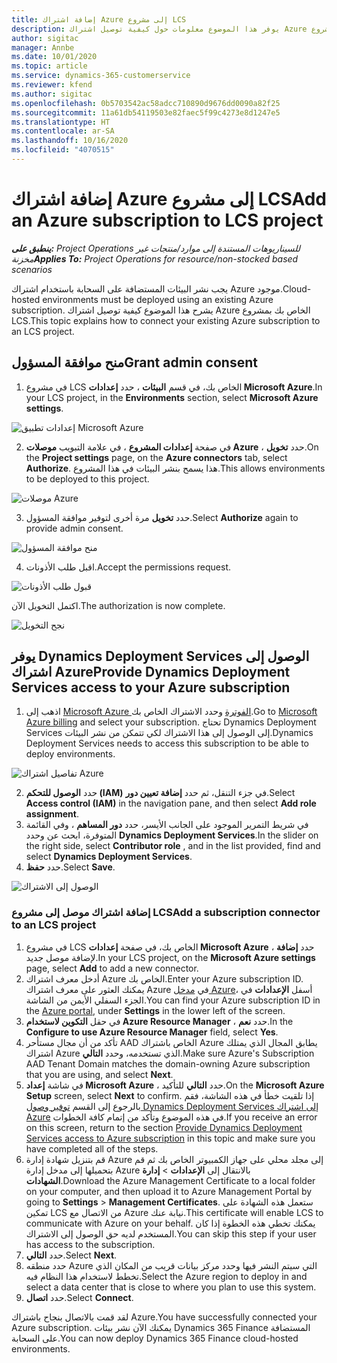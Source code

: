 ```yaml
---
title: إضافة اشتراك Azure إلى مشروع LCS
description: يوفر هذا الموضوع معلومات حول كيفية توصيل اشتراك Azure الخاص بك بمشروع LCS.
author: sigitac
manager: Annbe
ms.date: 10/01/2020
ms.topic: article
ms.service: dynamics-365-customerservice
ms.reviewer: kfend
ms.author: sigitac
ms.openlocfilehash: 0b5703542ac58adcc710890d9676dd0090a82f25
ms.sourcegitcommit: 11a61db54119503e82faec5f99c4273e8d1247e5
ms.translationtype: HT
ms.contentlocale: ar-SA
ms.lasthandoff: 10/16/2020
ms.locfileid: "4070515"
---
```

# <a name="add-an-azure-subscription-to-lcs-project"></a><span data-ttu-id="8aa15-103">إضافة اشتراك Azure إلى مشروع LCS</span><span class="sxs-lookup"><span data-stu-id="8aa15-103">Add an Azure subscription to LCS project</span></span>

<span data-ttu-id="8aa15-104">_**ينطبق على:** Project Operations للسيناريوهات المستندة إلى موارد/منتجات غير مخزنة‬_</span><span class="sxs-lookup"><span data-stu-id="8aa15-104">_**Applies To:** Project Operations for resource/non-stocked based scenarios_</span></span>

<span data-ttu-id="8aa15-105">يجب نشر البيئات المستضافة على السحابة باستخدام اشتراك Azure موجود.</span><span class="sxs-lookup"><span data-stu-id="8aa15-105">Cloud-hosted environments must be deployed using an existing Azure subscription.</span></span> <span data-ttu-id="8aa15-106">يشرح هذا الموضوع كيفية توصيل اشتراك Azure الخاص بك بمشروع LCS.</span><span class="sxs-lookup"><span data-stu-id="8aa15-106">This topic explains how to connect your existing Azure subscription to an LCS project.</span></span> 

## <a name="grant-admin-consent"></a><span data-ttu-id="8aa15-107">منح موافقة المسؤول</span><span class="sxs-lookup"><span data-stu-id="8aa15-107">Grant admin consent</span></span>

1. <span data-ttu-id="8aa15-108">في مشروع LCS الخاص بك، في قسم **البيئات** ، حدد **إعدادات Microsoft Azure**.</span><span class="sxs-lookup"><span data-stu-id="8aa15-108">In your LCS project, in the **Environments** section, select **Microsoft Azure settings**.</span></span>

![إعدادات تطبيق Microsoft Azure](./media/1MicrosoftAzureSettings.png)

2. <span data-ttu-id="8aa15-110">في صفحة **إعدادات المشروع** ، في علامة التبويب **موصلات Azure** ، حدد **تخويل**.</span><span class="sxs-lookup"><span data-stu-id="8aa15-110">On the **Project settings** page, on the **Azure connectors** tab, select **Authorize**.</span></span> <span data-ttu-id="8aa15-111">هذا يسمح بنشر البيئات في هذا المشروع.</span><span class="sxs-lookup"><span data-stu-id="8aa15-111">This allows environments to be deployed to this project.</span></span>

![موصلات Azure](./media/2AzureConnectors.png)

3. <span data-ttu-id="8aa15-113">حدد **تخويل** مرة أخرى لتوفير موافقة المسؤول.</span><span class="sxs-lookup"><span data-stu-id="8aa15-113">Select **Authorize** again to provide admin consent.</span></span>

![منح موافقة المسؤول](./media/3GrantAdminConsent.png)

4. <span data-ttu-id="8aa15-115">اقبل طلب الأذونات.</span><span class="sxs-lookup"><span data-stu-id="8aa15-115">Accept the permissions request.</span></span>

![قبول طلب الأذونات](./media/4AcceptPermissionRequest.png)

<span data-ttu-id="8aa15-117">اكتمل التخويل الآن.</span><span class="sxs-lookup"><span data-stu-id="8aa15-117">The authorization is now complete.</span></span> 

![نجح التخويل](./media/5AuthorizationComplete.png)

## <a name="provide-dynamics-deployment-services-access-to-your-azure-subscription"></a><a name="provide"></a><span data-ttu-id="8aa15-119">يوفر Dynamics Deployment Services الوصول إلى اشتراك Azure</span><span class="sxs-lookup"><span data-stu-id="8aa15-119">Provide Dynamics Deployment Services access to your Azure subscription</span></span>

1. <span data-ttu-id="8aa15-120">اذهب إلى [Microsoft Azure الفوترة](https://portal.azure.com/#blade/Microsoft\_Azure\_Billing/SubscriptionsBlade) وحدد الاشتراك الخاص بك.</span><span class="sxs-lookup"><span data-stu-id="8aa15-120">Go to [Microsoft Azure billing](https://portal.azure.com/#blade/Microsoft\_Azure\_Billing/SubscriptionsBlade) and select your subscription.</span></span> <span data-ttu-id="8aa15-121">تحتاج Dynamics Deployment Services إلى الوصول إلى هذا الاشتراك لكي تتمكن من نشر البيئات.</span><span class="sxs-lookup"><span data-stu-id="8aa15-121">Dynamics Deployment Services needs to access this subscription to be able to deploy environments.</span></span>

![تفاصيل اشتراك Azure](./media/6AzureSubscription.png)

2. <span data-ttu-id="8aa15-123">حدد **الوصول للتحكم (IAM)** في جزء التنقل، ثم حدد **إضافة تعيين دور**.</span><span class="sxs-lookup"><span data-stu-id="8aa15-123">Select **Access control (IAM)** in the navigation pane, and then select **Add role assignment**.</span></span>
3. <span data-ttu-id="8aa15-124">في شريط التمرير الموجود على الجانب الأيسر، حدد **دور المساهم** ، وفي القائمة المتوفرة، ابحث عن وحدد **Dynamics Deployment Services**.</span><span class="sxs-lookup"><span data-stu-id="8aa15-124">In the slider on the right side, select **Contributor role** , and in the list provided, find and select **Dynamics Deployment Services**.</span></span> 
4. <span data-ttu-id="8aa15-125">حدد **حفظ**.</span><span class="sxs-lookup"><span data-stu-id="8aa15-125">Select **Save**.</span></span>

![الوصول إلى الاشتراك](./media/7SubscriptionAccess.png)

### <a name="add-a-subscription-connector-to-an-lcs-project"></a><span data-ttu-id="8aa15-127">إضافة اشتراك موصل إلى مشروع LCS</span><span class="sxs-lookup"><span data-stu-id="8aa15-127">Add a subscription connector to an LCS project</span></span>

1. <span data-ttu-id="8aa15-128">في مشروع LCS الخاص بك، في صفحة **إعدادات Microsoft Azure** ، حدد **إضافة** لإضافة موصل جديد.</span><span class="sxs-lookup"><span data-stu-id="8aa15-128">In your LCS project, on the **Microsoft Azure settings** page, select **Add** to add a new connector.</span></span>
2. <span data-ttu-id="8aa15-129">أدخل معرف اشتراك Azure الخاص بك.</span><span class="sxs-lookup"><span data-stu-id="8aa15-129">Enter your Azure subscription ID.</span></span> <span data-ttu-id="8aa15-130">يمكنك العثور على معرف اشتراك Azure في [مدخل Azure](https://ms.portal.azure.com/)، أسفل **الإعدادات** في الجزء السفلي الأيمن من الشاشة.</span><span class="sxs-lookup"><span data-stu-id="8aa15-130">You can find your Azure subscription ID in the [Azure portal](https://ms.portal.azure.com/), under  **Settings**  in the lower left of the screen.</span></span>
3. <span data-ttu-id="8aa15-131">في حقل **التكوين لاستخدام Azure Resource Manager** ، حدد **نعم**.</span><span class="sxs-lookup"><span data-stu-id="8aa15-131">In the **Configure to use Azure Resource Manager** field, select **Yes**.</span></span>
4. <span data-ttu-id="8aa15-132">تأكد من أن مجال مستأحر AAD الخاص باشتراك Azure يطابق المجال الذي يمتلك اشتراك Azure الذي تستخدمه، وحدد **التالي**.</span><span class="sxs-lookup"><span data-stu-id="8aa15-132">Make sure Azure's Subscription AAD Tenant Domain matches the domain-owning Azure subscription that you are using, and select **Next**.</span></span>
5. <span data-ttu-id="8aa15-133">في شاشة **إعداد Microsoft Azure** ، حدد **التالي** للتأكيد.</span><span class="sxs-lookup"><span data-stu-id="8aa15-133">On the **Microsoft Azure Setup** screen, select **Next** to confirm.</span></span> <span data-ttu-id="8aa15-134">إذا تلقيت خطأ في هذه الشاشة، فقم بالرجوع إلى القسم [توفير وصول Dynamics Deployment Services إلى اشتراك Azure](#provide) في هذه الموضوع وتأكد من إتمام كافة الخطوات.</span><span class="sxs-lookup"><span data-stu-id="8aa15-134">If you receive an error on this screen, return to the section [Provide Dynamics Deployment Services access to Azure subscription](#provide) in this topic and make sure you have completed all of the steps.</span></span>
6. <span data-ttu-id="8aa15-135">قم بتنزيل شهادة إدارة Azure إلى مجلد محلي على جهاز الكمبيوتر الخاص بك ثم قم بتحميلها إلى مدخل إدارة Azure بالانتقال إلى **الإعدادات** > **إدارة الشهادات**.</span><span class="sxs-lookup"><span data-stu-id="8aa15-135">Download the Azure Management Certificate to a local folder on your computer, and then upload it to Azure Management Portal by going to **Settings** > **Management Certificates**.</span></span> <span data-ttu-id="8aa15-136">ستعمل هذه الشهادة على تمكين LCS من الاتصال مع Azure نيابة عنك.</span><span class="sxs-lookup"><span data-stu-id="8aa15-136">This certificate will enable LCS to communicate with Azure on your behalf.</span></span> <span data-ttu-id="8aa15-137">يمكنك تخطي هذه الخطوة إذا كان المستخدم لديه حق الوصول إلى الاشتراك.</span><span class="sxs-lookup"><span data-stu-id="8aa15-137">You can skip this step if your user has access to the subscription.</span></span>
7. <span data-ttu-id="8aa15-138">حدد **التالي**.</span><span class="sxs-lookup"><span data-stu-id="8aa15-138">Select  **Next**.</span></span>
8. <span data-ttu-id="8aa15-139">حدد منطقه Azure التي سيتم النشر فيها وحدد مركز بيانات قريب من المكان الذي تخطط لاستخدام هذا النظام فيه.</span><span class="sxs-lookup"><span data-stu-id="8aa15-139">Select the Azure region to deploy in and select a data center that is close to where you plan to use this system.</span></span>
9.  <span data-ttu-id="8aa15-140">حدد **اتصال**.</span><span class="sxs-lookup"><span data-stu-id="8aa15-140">Select  **Connect**.</span></span>

<span data-ttu-id="8aa15-141">لقد قمت بالاتصال بنجاح باشتراك Azure.</span><span class="sxs-lookup"><span data-stu-id="8aa15-141">You have successfully connected your Azure subscription.</span></span> <span data-ttu-id="8aa15-142">يمكنك الآن نشر بيئات Dynamics 365 Finance المستضافة على السحابة.</span><span class="sxs-lookup"><span data-stu-id="8aa15-142">You can now deploy Dynamics 365 Finance cloud-hosted environments.</span></span>


